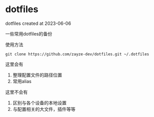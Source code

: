 # dotfiles
dotfiles created at 2023-06-06

一些常用dotfiles的备份

使用方法
```shell
git clone https://github.com/zayze-dev/dotfiles.git ~/.dotfiles
```
这里会有
1. 整理配置文件的路径位置
2. 常用alias

这里不会有
1. 区别与各个设备的本地设置
2. 与配置相关的大文件，插件等等
